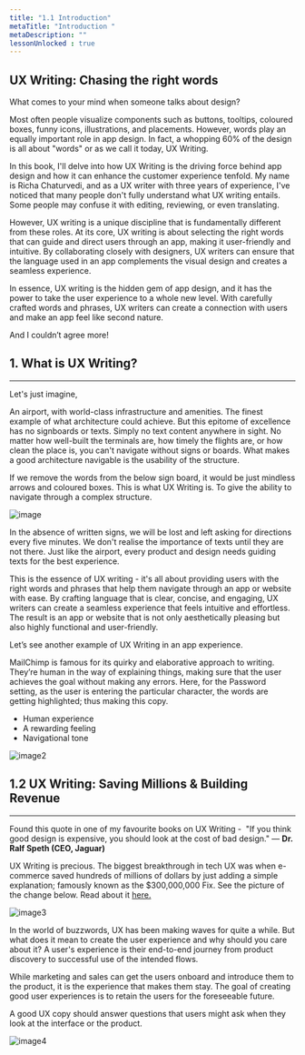 ```yaml
---
title: "1.1 Introduction"
metaTitle: "Introduction "
metaDescription: ""
lessonUnlocked : true
---
```



## UX Writing: Chasing the right words

What comes to your mind when someone talks about design?

Most often people visualize components such as buttons, tooltips, coloured boxes, funny icons, illustrations, and placements. However, words play an equally important role in app design. In fact, a whopping 60% of the design is all about "words" or as we call it today, UX Writing.

In this book, I'll delve into how UX Writing is the driving force behind app design and how it can enhance the customer experience tenfold. My name is Richa Chaturvedi, and as a UX writer with three years of experience, I've noticed that many people don't fully understand what UX writing entails. Some people may confuse it with editing, reviewing, or even translating.

However, UX writing is a unique discipline that is fundamentally different from these roles. At its core, UX writing is about selecting the right words that can guide and direct users through an app, making it user-friendly and intuitive. By collaborating closely with designers, UX writers can ensure that the language used in an app complements the visual design and creates a seamless experience.

In essence, UX writing is the hidden gem of app design, and it has the power to take the user experience to a whole new level. With carefully crafted words and phrases, UX writers can create a connection with users and make an app feel like second nature.

And I couldn’t agree more!

## 1. What is UX Writing?

---

Let's just imagine,

An airport, with world-class infrastructure and amenities. The finest example of what architecture could achieve. But this epitome of excellence has no signboards or texts. Simply no text content anywhere in sight. No matter how well-built the terminals are, how timely the flights are, or how clean the place is, you can't navigate without signs or boards. What makes a good architecture navigable is the usability of the structure.

If we remove the words from the below sign board, it would be just mindless arrows and coloured boxes. This is what UX Writing is. To give the ability to navigate through a complex structure.

![image](https://lh3.googleusercontent.com/64QCT_dp-fDyMDHAwKUYzpUZsF3TQbm9T1NRAXeu4iauB3wdXZcxpOIlpxzqOzouwl67D49eE8I8CKA7rDzqWin1YlweN_r4SuwXBfalVL5jPEXndWNExO5DdkMN8Z-gRPimhM_rRuGpGXz0a4NiyQ0)

In the absence of written signs, we will be lost and left asking for directions every five minutes. We don't realise the importance of texts until they are not there. Just like the airport, every product and design needs guiding texts for the best experience.

This is the essence of UX writing - it's all about providing users with the right words and phrases that help them navigate through an app or website with ease. By crafting language that is clear, concise, and engaging, UX writers can create a seamless experience that feels intuitive and effortless. The result is an app or website that is not only aesthetically pleasing but also highly functional and user-friendly.

Let’s see another example of UX Writing in an app experience.

MailChimp is famous for its quirky and elaborative approach to writing. They’re human in the way of explaining things, making sure that the user achieves the goal without making any errors. Here, for the Password setting, as the user is entering the particular character, the words are getting highlighted; thus making this copy.

- Human experience
- A rewarding feeling
- Navigational tone

![image2](https://lh6.googleusercontent.com/mDay533_UDR2qz2UYAY6EOtZdr6eRJQxRM1z5HIEWpHN6JZOku2_YEhaR2aH8WA6CTJXO4tANYorRHvA4twX32ArmZHLZxoG22dFqCUdC6JOiBz0_XHDXZBGttcf0GDG_EQ1myYPcKg9niXhcfCpBtE)

<NativeAds title="Fear pricing and monetisation strategies in product interviews?" description="Find pricing case studies of 10+ unicorns at one place!" offer="👉 Use Promo code - API10 and get 50% off" />

## 1.2 UX Writing: Saving Millions & Building Revenue

---

Found this quote in one of my favourite books on UX Writing -  "If you think good design is expensive, you should look at the cost of bad design." — **Dr.** **Ralf Speth (CEO, Jaguar)**

UX Writing is precious. The biggest breakthrough in tech UX was when e-commerce saved hundreds of millions of dollars by just adding a simple explanation; famously known as the $300,000,000 Fix. See the picture of the change below. Read about it [here.](https://articles.uie.com/three_hund_million_button/)

![image3](https://lh4.googleusercontent.com/Fa2PvVasCYPwfvWMGVSIJwKn1rFVhxOTsM_8GSYSm6mk_8uDje8GUBIGXDcGWNC37PPd86oLO2iVxn_5Id1kPV0CjL6T9KGgEtw7jard480jeOFUUBm8QuvjIRHOyKui9NYV2kCTk2j5GttSLjkROFY)

In the world of buzzwords, UX has been making waves for quite a while. But what does it mean to create the user experience and why should you care about it? A user's experience is their end-to-end journey from product discovery to successful use of the intended flows.

While marketing and sales can get the users onboard and introduce them to the product, it is the experience that makes them stay. The goal of creating good user experiences is to retain the users for the foreseeable future.

A good UX copy should answer questions that users might ask when they look at the interface or the product.

![image4](https://lh5.googleusercontent.com/mMezjM_uKUGtTGJNcaMiq6nbC_VpVVLz9TQsCTYACWC9JSDYV0EnYYm2RZe2vJYR85qZ9SRd1wHJv36x5gcXNpIxZmnWb_75zZyZQs74sEspo8MJNUBvf-0LzOXgNGSZkSLrFvzPiucU5iAZY0549bY)